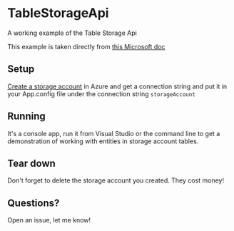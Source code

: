 # TableStorageApi
A working example of the Table Storage Api

This example is taken directly from [this Microsoft doc](https://docs.microsoft.com/en-us/azure/cosmos-db/table-storage-how-to-use-dotnet)

## Setup

[Create a storage account](https://docs.microsoft.com/en-us/azure/storage/common/storage-quickstart-create-account?tabs=azure-portal) in Azure and get a connection string and put it in your App.config file under the connection string `storageAccount`

## Running

It's a console app, run it from Visual Studio or the command line to get a demonstration of working with entities in storage account tables.

## Tear down

Don't forget to delete the storage account you created.  They cost money!

## Questions?

Open an issue, let me know!

